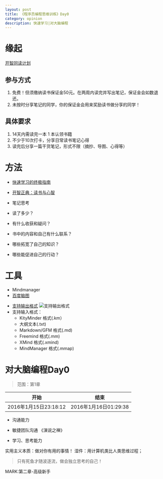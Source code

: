 ```yaml
---
layout: post
title: 《程序员编程思维训练》Day0
category: opinion
description: 快速学习|对大脑编程
---
```


# 缘起

[开智同读计划](http://mp.weixin.qq.com/s?__biz=MzA4ODM4ODQ3MQ==&mid=401857299&idx=1&sn=c2e367d2af7f1337b0eac454e04d3b7b&3rd=MzA3MDU4NTYzMw==&scene=6#rd)

## 参与方式

1. 免费！但须缴纳读书保证金50元。在两周内读完并写出笔记，保证金会如数退还。
1. 未按时分享笔记的同学，你的保证金会用来奖励读书做分享的同学！

## 具体要求

1. 14天内需读完一本 1 本认领书籍
2. 不少于10次打卡，分享日常读书笔记心得
3. 读完后分享一篇干货笔记，形式不限（摘抄、导图、心得等）


# 方法

+ [快速学习的终极指南](http://mp.weixin.qq.com/s?__biz=MzA4ODM4ODQ3MQ==&mid=401302354&idx=1&sn=57924356f1c9e143e2ea47a6bbfb199a&3rd=MzA3MDU4NTYzMw==&scene=6#rd)

+ [开智正典：读书与心智](http://mp.weixin.qq.com/s?__biz=MzA4ODM4ODQ3MQ==&mid=208149150&idx=1&sn=dcf7a79513ec579375ae706fb4c9ee3e&3rd=MzA3MDU4NTYzMw==&scene=6#rd)

+ 笔记思考
 + 读了多少？
 + 有什么收获和疑问？
 + 书中的内容和自己有什么联系？
 + 哪些拓宽了自己的知识？
 + 哪些能促进自己的行动？

# 工具

+ Mindmanager
+ [百度脑图](http://naotu.baidu.com/home)
 - [支持输出格式]()
  ![支持输出格式](http://i8.tietuku.com/7368576fd53d43c1.jpg)
 - 支持输入格式：
   - KityMinder 格式(.km）
   - 大纲文本(.txt)
   - Markdown/GFM 格式(.md)
   - Freemind 格式(.mm) 
   - XMind 格式(.xmind)
   - MindManager 格式(.mmap)
  
 
# 对大脑编程Day0


> 范围：第1章
>
| 开始 | 结束 |
|--------|--------|
|  2016年1月15日23:18:12      |    2016年1月16日01:29:38    |


+ 沟通能力
 + 敏捷团队沟通 《演说之禅》
 
+ 学习、思考能力

实用主义本质：做对你有用的事情！
湿件：用计算机类比人类思维过程；

>只有死鱼才随波逐流，做会独立思考的自己！

MARK:第二章-高级新手
